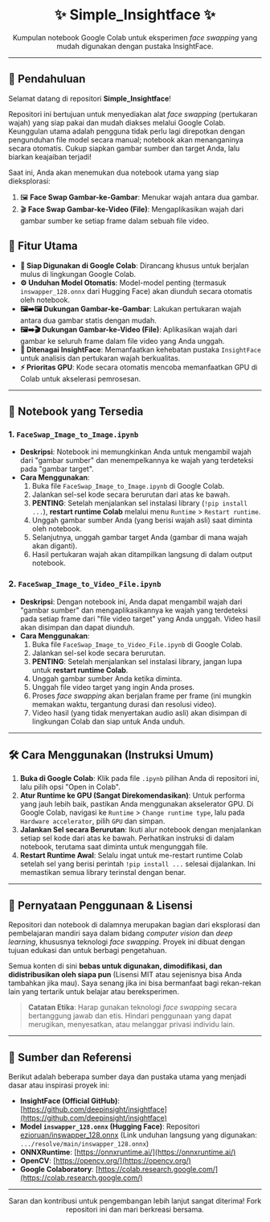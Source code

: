 <div align="center">
  <h1>✨ Simple_Insightface ✨</h1>
</div>

<p align="center">
  Kumpulan notebook Google Colab untuk eksperimen <i>face swapping</i> yang mudah digunakan dengan pustaka InsightFace.
</p>

---

## 🚀 Pendahuluan

Selamat datang di repositori **Simple_Insightface**! 

Repositori ini bertujuan untuk menyediakan alat _face swapping_ (pertukaran wajah) yang siap pakai dan mudah diakses melalui Google Colab. Keunggulan utama adalah pengguna tidak perlu lagi direpotkan dengan pengunduhan file model secara manual; notebook akan menanganinya secara otomatis. Cukup siapkan gambar sumber dan target Anda, lalu biarkan keajaiban terjadi!

Saat ini, Anda akan menemukan dua notebook utama yang siap dieksplorasi:
1.  🖼️ **Face Swap Gambar-ke-Gambar**: Menukar wajah antara dua gambar.
2.  🎬 **Face Swap Gambar-ke-Video (File)**: Mengaplikasikan wajah dari gambar sumber ke setiap frame dalam sebuah file video.

## 🌟 Fitur Utama

* **🚀 Siap Digunakan di Google Colab**: Dirancang khusus untuk berjalan mulus di lingkungan Google Colab.
* **⚙️ Unduhan Model Otomatis**: Model-model penting (termasuk `inswapper_128.onnx` dari Hugging Face) akan diunduh secara otomatis oleh notebook.
* **🖼️➡️🖼️ Dukungan Gambar-ke-Gambar**: Lakukan pertukaran wajah antara dua gambar statis dengan mudah.
* **🖼️➡️🎬 Dukungan Gambar-ke-Video (File)**: Aplikasikan wajah dari gambar ke seluruh frame dalam file video yang Anda unggah.
* **🧠 Ditenagai InsightFace**: Memanfaatkan kehebatan pustaka `InsightFace` untuk analisis dan pertukaran wajah berkualitas.
* **⚡ Prioritas GPU**: Kode secara otomatis mencoba memanfaatkan GPU di Colab untuk akselerasi pemrosesan.

---

## 📖 Notebook yang Tersedia

### 1. `FaceSwap_Image_to_Image.ipynb`
   * **Deskripsi**: Notebook ini memungkinkan Anda untuk mengambil wajah dari "gambar sumber" dan menempelkannya ke wajah yang terdeteksi pada "gambar target".
   * **Cara Menggunakan**:
        1. Buka file `FaceSwap_Image_to_Image.ipynb` di Google Colab.
        2. Jalankan sel-sel kode secara berurutan dari atas ke bawah.
        3. **PENTING**: Setelah menjalankan sel instalasi library (`!pip install ...`), **restart runtime Colab** melalui menu `Runtime` > `Restart runtime`.
        4. Unggah gambar sumber Anda (yang berisi wajah asli) saat diminta oleh notebook.
        5. Selanjutnya, unggah gambar target Anda (gambar di mana wajah akan diganti).
        6. Hasil pertukaran wajah akan ditampilkan langsung di dalam output notebook.

### 2. `FaceSwap_Image_to_Video_File.ipynb`
   * **Deskripsi**: Dengan notebook ini, Anda dapat mengambil wajah dari "gambar sumber" dan mengaplikasikannya ke wajah yang terdeteksi pada setiap frame dari "file video target" yang Anda unggah. Video hasil akan disimpan dan dapat diunduh.
   * **Cara Menggunakan**:
        1. Buka file `FaceSwap_Image_to_Video_File.ipynb` di Google Colab.
        2. Jalankan sel-sel kode secara berurutan.
        3. **PENTING**: Setelah menjalankan sel instalasi library, jangan lupa untuk **restart runtime Colab**.
        4. Unggah gambar sumber Anda ketika diminta.
        5. Unggah file video target yang ingin Anda proses.
        6. Proses _face swapping_ akan berjalan frame per frame (ini mungkin memakan waktu, tergantung durasi dan resolusi video).
        7. Video hasil (yang tidak menyertakan audio asli) akan disimpan di lingkungan Colab dan siap untuk Anda unduh.

---

## 🛠️ Cara Menggunakan (Instruksi Umum)

1.  **Buka di Google Colab**: Klik pada file `.ipynb` pilihan Anda di repositori ini, lalu pilih opsi "Open in Colab".
2.  **Atur Runtime ke GPU (Sangat Direkomendasikan)**: Untuk performa yang jauh lebih baik, pastikan Anda menggunakan akselerator GPU. Di Google Colab, navigasi ke `Runtime` > `Change runtime type`, lalu pada `Hardware accelerator`, pilih `GPU` dan simpan.
3.  **Jalankan Sel secara Berurutan**: Ikuti alur notebook dengan menjalankan setiap sel kode dari atas ke bawah. Perhatikan instruksi di dalam notebook, terutama saat diminta untuk mengunggah file.
4.  **Restart Runtime Awal**: Selalu ingat untuk me-restart runtime Colab setelah sel yang berisi perintah `!pip install ...` selesai dijalankan. Ini memastikan semua library terinstal dengan benar.

---

## 📜 Pernyataan Penggunaan & Lisensi

Repositori dan notebook di dalamnya merupakan bagian dari eksplorasi dan pembelajaran mandiri saya dalam bidang _computer vision_ dan _deep learning_, khususnya teknologi _face swapping_. Proyek ini dibuat dengan tujuan edukasi dan untuk berbagi pengetahuan.

Semua konten di sini **bebas untuk digunakan, dimodifikasi, dan didistribusikan oleh siapa pun** (Lisensi MIT atau sejenisnya bisa Anda tambahkan jika mau). Saya senang jika ini bisa bermanfaat bagi rekan-rekan lain yang tertarik untuk belajar atau bereksperimen.

> **Catatan Etika**: Harap gunakan teknologi _face swapping_ secara bertanggung jawab dan etis. Hindari penggunaan yang dapat merugikan, menyesatkan, atau melanggar privasi individu lain.

---

## 🔗 Sumber dan Referensi

Berikut adalah beberapa sumber daya dan pustaka utama yang menjadi dasar atau inspirasi proyek ini:

* **InsightFace (Official GitHub)**: [https://github.com/deepinsight/insightface](https://github.com/deepinsight/insightface)
* **Model `inswapper_128.onnx` (Hugging Face)**: Repositori [ezioruan/inswapper_128.onnx](https://huggingface.co/ezioruan/inswapper_128.onnx/tree/main) (Link unduhan langsung yang digunakan: `.../resolve/main/inswapper_128.onnx`)
* **ONNXRuntime**: [https://onnxruntime.ai/](https://onnxruntime.ai/)
* **OpenCV**: [https://opencv.org/](https://opencv.org/)
* **Google Colaboratory**: [https://colab.research.google.com/](https://colab.research.google.com/)

---

<p align="center">
  Saran dan kontribusi untuk pengembangan lebih lanjut sangat diterima! Fork repositori ini dan mari berkreasi bersama.
</p>